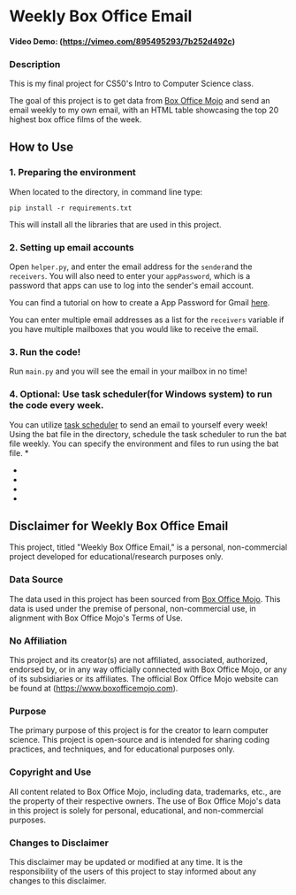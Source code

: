 # Weekly Box Office Email
#### Video Demo:  (https://vimeo.com/895495293/7b252d492c)

### Description
This is my final project for CS50's Intro to Computer Science class. 

The goal of this project is to get data from [Box Office Mojo](https://www.boxofficemojo.com) and send an email weekly to my own email, with an HTML table showcasing the top 20 highest box office films of the week. 

## How to Use
### 1. Preparing the environment
When located to the directory, in command line type:

`pip install -r requirements.txt`

This will install all the libraries that are used in this project. 

### 2. Setting up email accounts
Open `helper.py`, and enter the email address for the `sender`and the `receivers`. You will also need to enter your `appPassword`, which is a password that apps can use to log into the sender's email account. 

You can find a tutorial on how to create a App Password for Gmail [here](https://www.lifewire.com/get-a-password-to-access-gmail-by-pop-imap-2-1171882).

You can enter multiple email addresses as a list for the `receivers` variable if you have multiple mailboxes that you would like to receive the email. 

### 3. Run the code! 
Run `main.py` and you will see the email in your mailbox in no time! 

### 4. Optional: Use task scheduler(for Windows system) to run the code every week.
You can utilize [task scheduler](https://www.tomsguide.com/how-to/how-to-use-task-scheduler-on-windows) to send an email to yourself every week! 
Using the bat file in the directory, schedule the task scheduler to run the bat file weekly. You can specify the environment and files to run using the bat file. 
*

*

*

*

*
## Disclaimer for Weekly Box Office Email
This project, titled "Weekly Box Office Email," is a personal, non-commercial project developed for educational/research purposes only.

### Data Source
The data used in this project has been sourced from [Box Office Mojo](https://www.boxofficemojo.com). This data is used under the premise of personal, non-commercial use, in alignment with Box Office Mojo's Terms of Use.

### No Affiliation
This project and its creator(s) are not affiliated, associated, authorized, endorsed by, or in any way officially connected with Box Office Mojo, or any of its subsidiaries or its affiliates. The official Box Office Mojo website can be found at (https://www.boxofficemojo.com).

### Purpose
The primary purpose of this project is for the creator to learn computer science. This project is open-source and is intended for sharing coding practices, and techniques, and for educational purposes only.

### Copyright and Use
All content related to Box Office Mojo, including data, trademarks, etc., are the property of their respective owners. The use of Box Office Mojo's data in this project is solely for personal, educational, and non-commercial purposes.

### Changes to Disclaimer
This disclaimer may be updated or modified at any time. It is the responsibility of the users of this project to stay informed about any changes to this disclaimer.
